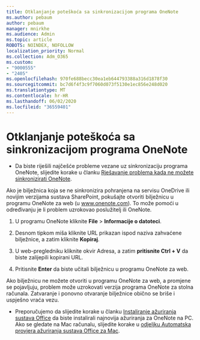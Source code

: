 ```yaml
---
title: Otklanjanje poteškoća sa sinkronizacijom programa OneNote
ms.author: pebaum
author: pebaum
manager: mnirkhe
ms.audience: Admin
ms.topic: article
ROBOTS: NOINDEX, NOFOLLOW
localization_priority: Normal
ms.collection: Adm_O365
ms.custom:
- "9000555"
- "2405"
ms.openlocfilehash: 970fe688becc30ea1eb644793388a316d1878f30
ms.sourcegitcommit: bc7d6f4f3c9f7060d073f5130e1ec856e248d020
ms.translationtype: MT
ms.contentlocale: hr-HR
ms.lasthandoff: 06/02/2020
ms.locfileid: "36559401"
---
```

# <a name="troubleshoot-onenote-sync-issues"></a>Otklanjanje poteškoća sa sinkronizacijom programa OneNote

* Da biste riješili najčešće probleme vezane uz sinkronizaciju programa OneNote, slijedite korake u članku [Rješavanje problema kada ne možete sinkronizirati OneNote](https://support.office.com/article/Fix-issues-when-you-can-t-sync-OneNote-299495ef-66d1-448f-90c1-b785a6968d45).

Ako je bilježnica koja se ne sinkronizira pohranjena na servisu OneDrive ili novijim verzijama sustava SharePoint, pokušajte otvoriti bilježnicu u programu OneNote za web (u www.onenote.com). To može pomoći u određivanju je li problem uzrokovao poslužitelj ili OneNote.

1. U programu OneNote kliknite **File**  >  **Informacije o datoteci**.

2. Desnom tipkom miša kliknite URL prikazan ispod naziva zahvaćene bilježnice, a zatim kliknite **Kopiraj**.

3. U web-pregledniku kliknite okvir Adresa, a zatim **pritisnite Ctrl + V** da biste zalijepili kopirani URL.

4. Pritisnite **Enter** da biste učitali bilježnicu u programu OneNote za web.

Ako bilježnicu ne možete otvoriti u programu OneNote za web, a promjene se pojavljuju, problem može uzrokovati verzija programa OneNote za stolna računala. Zatvaranje i ponovno otvaranje bilježnice obično se briše i uspješno vraća vezu.

* Preporučujemo da slijedite korake u članku [Instaliranje ažuriranja sustava Office](https://support.office.com/article/Install-Office-updates-2ab296f3-7f03-43a2-8e50-46de917611c5) da biste instalirali najnovija ažuriranja za OneNote na PC. Ako se gledate na Mac računalu, slijedite korake u [odjeljku Automatska provjera ažuriranja sustava Office za Mac](https://support.office.com/article/update-office-for-mac-automatically-bfd1e497-c24d-4754-92ab-910a4074d7c1).